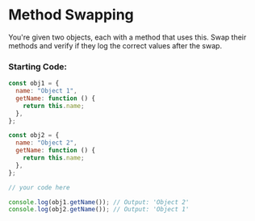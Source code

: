 # Method Swapping

You're given two objects, each with a method that uses this. Swap their methods and verify if they log the correct values after the swap.

### Starting Code:

```js
const obj1 = {
  name: "Object 1",
  getName: function () {
    return this.name;
  },
};

const obj2 = {
  name: "Object 2",
  getName: function () {
    return this.name;
  },
};

// your code here

console.log(obj1.getName()); // Output: 'Object 2'
console.log(obj2.getName()); // Output: 'Object 1'
```
